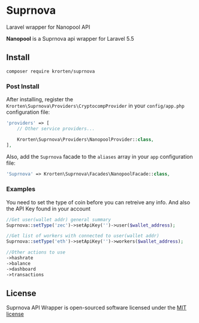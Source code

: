 # Suprnova
Laravel wrapper for Nanopool API

**Nanopool** is a Suprnova api wrapper for Laravel 5.5

## Install

    composer require krorten/suprnova

### Post Install
After installing, register the `Krorten\Suprnova\Providers\CryptocompProvider` in your `config/app.php` configuration file:

```php
'providers' => [
    // Other service providers...

    Krorten\Suprnova\Providers\NanopoolProvider::class,
],
```

Also, add the `Suprnova` facade to the `aliases` array in your `app` configuration file:

```php
'Suprnova' => Krorten\Suprnova\Facades\NanopoolFacade::class,    
```

### Examples
You need to set the type of coin before you can retreive any info. And also the API Key found in your account
```php
//Get user(wallet addr) general summary
Suprnova::setType('zec')->setApiKey('')->user($wallet_address);
```
```php
//Get list of workers with connected to user(wallet addr)
Suprnova::setType('eth')->setApiKey('')->workers($wallet_address);

//Other actions to use
->hashrate
->balance
->dashboard
->transactions
```
## License

Suprnova API Wrapper is open-sourced software licensed under the [MIT license](http://opensource.org/licenses/MIT)